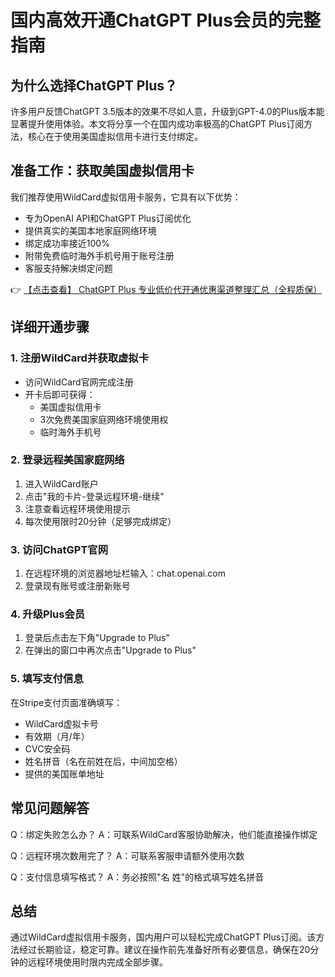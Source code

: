 # 国内高效开通ChatGPT Plus会员的完整指南

## 为什么选择ChatGPT Plus？

许多用户反馈ChatGPT 3.5版本的效果不尽如人意，升级到GPT-4.0的Plus版本能显著提升使用体验。本文将分享一个在国内成功率极高的ChatGPT Plus订阅方法，核心在于使用美国虚拟信用卡进行支付绑定。

## 准备工作：获取美国虚拟信用卡

我们推荐使用WildCard虚拟信用卡服务，它具有以下优势：
- 专为OpenAI API和ChatGPT Plus订阅优化
- 提供真实的美国本地家庭网络环境
- 绑定成功率接近100%
- 附带免费临时海外手机号用于账号注册
- 客服支持解决绑定问题

👉 [【点击查看】 ChatGPT Plus 专业低价代开通优惠渠道整理汇总（全程质保）](https://bit.ly/DaiKai)

## 详细开通步骤

### 1. 注册WildCard并获取虚拟卡
- 访问WildCard官网完成注册
- 开卡后即可获得：
  - 美国虚拟信用卡
  - 3次免费美国家庭网络环境使用权
  - 临时海外手机号

### 2. 登录远程美国家庭网络
1. 进入WildCard账户
2. 点击"我的卡片-登录远程环境-继续"
3. 注意查看远程环境使用提示
4. 每次使用限时20分钟（足够完成绑定）

### 3. 访问ChatGPT官网
1. 在远程环境的浏览器地址栏输入：chat.openai.com
2. 登录现有账号或注册新账号

### 4. 升级Plus会员
1. 登录后点击左下角"Upgrade to Plus"
2. 在弹出的窗口中再次点击"Upgrade to Plus"

### 5. 填写支付信息
在Stripe支付页面准确填写：
- WildCard虚拟卡号
- 有效期（月/年）
- CVC安全码
- 姓名拼音（名在前姓在后，中间加空格）
- 提供的美国账单地址

## 常见问题解答

Q：绑定失败怎么办？
A：可联系WildCard客服协助解决，他们能直接操作绑定

Q：远程环境次数用完了？
A：可联系客服申请额外使用次数

Q：支付信息填写格式？
A：务必按照"名 姓"的格式填写姓名拼音

## 总结

通过WildCard虚拟信用卡服务，国内用户可以轻松完成ChatGPT Plus订阅。该方法经过长期验证，稳定可靠。建议在操作前先准备好所有必要信息，确保在20分钟的远程环境使用时限内完成全部步骤。